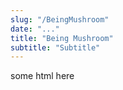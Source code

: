 ```yaml
---
slug: "/BeingMushroom"
date: "..."
title: "Being Mushroom"
subtitle: "Subtitle"
---
```

<!---
slug: must match link: URL in .Work.js
-->
<p> some html here </p>